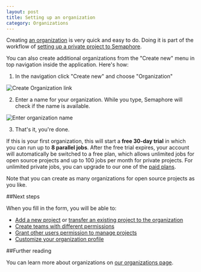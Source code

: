 ```yaml
---
layout: post
title: Setting up an organization
category: Organizations
---
```


Creating [an organization](/docs/organizations/about-organizations.html) is
very quick and easy to do. Doing it is part of the workflow of
[setting up a private project to Semaphore](/docs/adding-github-bitbucket-project-to-semahore).

You can also create additional organizations from the "Create new" menu in top
navigation inside the application. Here's how:

1. In the navigation click "Create new" and choose "Organization"

  <img src="/docs/assets/img/setting-up-an-organization/create-organization-navigation-link.png" alt="Create Organization link" class="img-responsive img-bordered">

2. Enter a name for your organization. While you type, Semaphore will check if
   the name is available.

  <img src="/docs/assets/img/setting-up-an-organization/enter-organization-name.png" alt="Enter organization name" class="img-responsive img-bordered">

3. That's it, you're done.

If this is your first organization, this will start a **free 30-day trial**
in which you can run up to **8 parallel jobs**. After the free trial expires,
your account will automatically be switched to a free plan, which allows
unlimited jobs for open source projects and up to 100 jobs per month for private
projects. For unlimited private jobs, you can upgrade to our one of the
[paid plans](/pricing).

Note that you can create as many organizations for open source projects as you
like.

##Next steps

When you fill in the form, you will be able to:

- [Add a new project](/docs/adding-github-bitbucket-project-to-semaphore.html) or [transfer an existing project to the organization](/docs/organizations/transferring-a-project-to-an-organization.html)
- [Create teams with different permissions](/docs/organizations/creating-a-team.html)
- [Grant other users permission to manage projects](/docs/organizations/granting-users-permission-to-manage-projects-within-an-organization.html)
- [Customize your organization profile](/docs/organizations/customizing-an-organization-profile.html)

##Further reading

You can learn more about organizations on [our organizations page](/docs/organizations.html).
